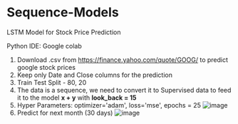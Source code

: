 # Sequence-Models
LSTM Model for Stock Price Prediction

Python IDE: Google colab

1. Download .csv from https://finance.yahoo.com/quote/GOOG/ to predict google stock prices
2. Keep only Date and Close columns for the prediction
3. Train Test Split - 80, 20
4. The data is a sequence, we need to convert it to Supervised data to feed it to the model **x<Variables> + y<Target>** with **look_back = 15**
5. Hyper Parameters: optimizer='adam', loss='mse', epochs = 25
  ![image](https://user-images.githubusercontent.com/49114626/119544789-b2b40200-bdaf-11eb-94cf-d07e7a9d1e46.png)
6. Predict for next month (30 days)
  ![image](https://user-images.githubusercontent.com/49114626/119544893-ceb7a380-bdaf-11eb-8831-ab74212d6b7e.png)
